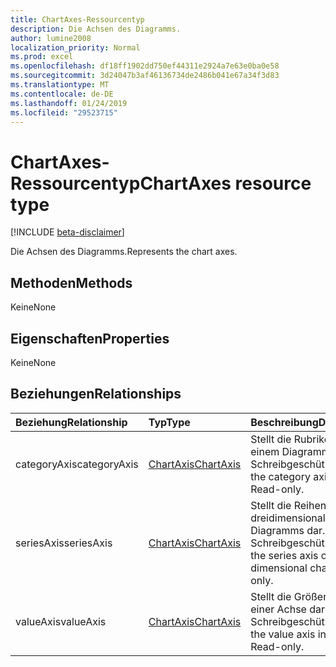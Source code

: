 ```yaml
---
title: ChartAxes-Ressourcentyp
description: Die Achsen des Diagramms.
author: lumine2008
localization_priority: Normal
ms.prod: excel
ms.openlocfilehash: df18ff1902dd750ef44311e2924a7e63e0ba0e58
ms.sourcegitcommit: 3d24047b3af46136734de2486b041e67a34f3d83
ms.translationtype: MT
ms.contentlocale: de-DE
ms.lasthandoff: 01/24/2019
ms.locfileid: "29523715"
---
```

# <a name="chartaxes-resource-type"></a><span data-ttu-id="8c65f-103">ChartAxes-Ressourcentyp</span><span class="sxs-lookup"><span data-stu-id="8c65f-103">ChartAxes resource type</span></span>

[!INCLUDE [beta-disclaimer](../../includes/beta-disclaimer.md)]

<span data-ttu-id="8c65f-104">Die Achsen des Diagramms.</span><span class="sxs-lookup"><span data-stu-id="8c65f-104">Represents the chart axes.</span></span>


## <a name="methods"></a><span data-ttu-id="8c65f-105">Methoden</span><span class="sxs-lookup"><span data-stu-id="8c65f-105">Methods</span></span>
<span data-ttu-id="8c65f-106">Keine</span><span class="sxs-lookup"><span data-stu-id="8c65f-106">None</span></span>

## <a name="properties"></a><span data-ttu-id="8c65f-107">Eigenschaften</span><span class="sxs-lookup"><span data-stu-id="8c65f-107">Properties</span></span>
<span data-ttu-id="8c65f-108">Keine</span><span class="sxs-lookup"><span data-stu-id="8c65f-108">None</span></span>

## <a name="relationships"></a><span data-ttu-id="8c65f-109">Beziehungen</span><span class="sxs-lookup"><span data-stu-id="8c65f-109">Relationships</span></span>
| <span data-ttu-id="8c65f-110">Beziehung</span><span class="sxs-lookup"><span data-stu-id="8c65f-110">Relationship</span></span> | <span data-ttu-id="8c65f-111">Typ</span><span class="sxs-lookup"><span data-stu-id="8c65f-111">Type</span></span>   |<span data-ttu-id="8c65f-112">Beschreibung</span><span class="sxs-lookup"><span data-stu-id="8c65f-112">Description</span></span>|
|:---------------|:--------|:----------|
|<span data-ttu-id="8c65f-113">categoryAxis</span><span class="sxs-lookup"><span data-stu-id="8c65f-113">categoryAxis</span></span>|[<span data-ttu-id="8c65f-114">ChartAxis</span><span class="sxs-lookup"><span data-stu-id="8c65f-114">ChartAxis</span></span>](chartaxis.md)|<span data-ttu-id="8c65f-p101">Stellt die Rubrikenachse in einem Diagramm dar. Schreibgeschützt.</span><span class="sxs-lookup"><span data-stu-id="8c65f-p101">Represents the category axis in a chart. Read-only.</span></span>|
|<span data-ttu-id="8c65f-117">seriesAxis</span><span class="sxs-lookup"><span data-stu-id="8c65f-117">seriesAxis</span></span>|[<span data-ttu-id="8c65f-118">ChartAxis</span><span class="sxs-lookup"><span data-stu-id="8c65f-118">ChartAxis</span></span>](chartaxis.md)|<span data-ttu-id="8c65f-p102">Stellt die Reihenachse eines dreidimensionalen Diagramms dar. Schreibgeschützt.</span><span class="sxs-lookup"><span data-stu-id="8c65f-p102">Represents the series axis of a 3-dimensional chart. Read-only.</span></span>|
|<span data-ttu-id="8c65f-121">valueAxis</span><span class="sxs-lookup"><span data-stu-id="8c65f-121">valueAxis</span></span>|[<span data-ttu-id="8c65f-122">ChartAxis</span><span class="sxs-lookup"><span data-stu-id="8c65f-122">ChartAxis</span></span>](chartaxis.md)|<span data-ttu-id="8c65f-p103">Stellt die Größenachse in einer Achse dar. Schreibgeschützt.</span><span class="sxs-lookup"><span data-stu-id="8c65f-p103">Represents the value axis in an axis. Read-only.</span></span>|

<!-- uuid: 8fcb5dbc-d5aa-4681-8e31-b001d5168d79
2015-10-25 14:57:30 UTC -->
<!--
{
  "type": "#page.annotation",
  "description": "ChartAxes resource",
  "keywords": "",
  "section": "documentation",
  "tocPath": "",
  "suppressions": [
    "Error: /api-reference/beta/resources/chartaxes.md:\r\n      Exception processing links.\r\n    System.ArgumentException: Link Definition was null. Link text: !INCLUDE [beta-disclaimer](../../includes/beta-disclaimer.md)\r\n      at ApiDoctor.Validation.DocFile.get_LinkDestinations()\r\n      at ApiDoctor.Validation.DocSet.ValidateLinks(Boolean includeWarnings, String[] relativePathForFiles, IssueLogger issues, Boolean requireFilenameCaseMatch, Boolean printOrphanedFiles)"
  ]
}
-->
